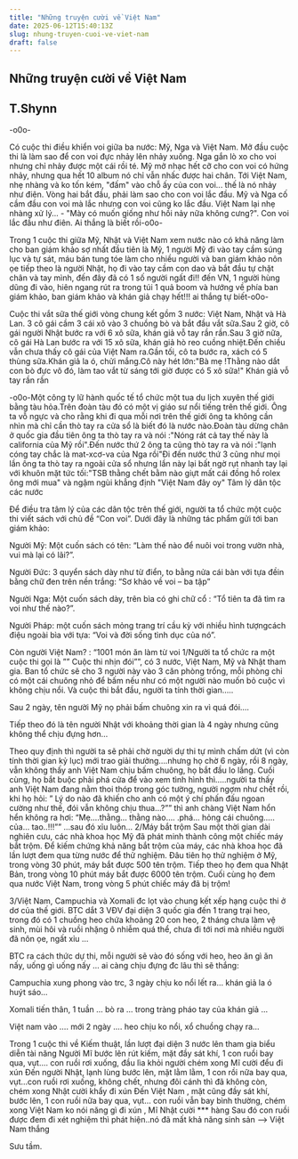 ```yaml
---
title: "Những truyện cười về Việt Nam"
date: 2025-06-12T15:40:13Z
slug: nhung-truyen-cuoi-ve-viet-nam
draft: false
---
```


## Những truyện cười về Việt Nam

## T.Shynn

-o0o-
 
Có cuộc thi điều khiển voi giữa ba nước: Mỹ, Nga và Việt Nam.
Mở đầu cuộc thi là làm sao để con voi đực nhảy lên nhảy xuống. Nga gắn lò xo cho voi nhưng chỉ nhảy được một cái rồi té. Mỹ mở nhạc hết cỡ cho con voi có hứng nhảy, nhưng qua hết 10 album nó chỉ vẫn nhấc được hai chân. Tới Việt Nam, nhẹ nhàng và ko tốn kém, "đấm" vào chỗ ấy của con voi... thế là nó nhảy như điên.
Vòng hai bắt đầu, phải làm sao cho con voi lắc đầu. Mỹ và Nga cố cầm đầu con voi mà lắc nhưng con voi cũng ko lắc đầu. Việt Nam lại nhẹ nhàng xử lý... - "Mày có muốn giống như hồi nảy nữa không cưng?".
Con voi lắc đầu như điên.
Ai thắng là biết rồi-o0o-
 
Trong 1 cuộc thi giữa Mỹ, Nhật và Việt Nam xem nước nào có khả năng làm cho ban giám khảo sợ nhất
đầu tiên là Mỹ, 1 người Mỹ đi vào tay cầm súng lục và tự sát, máu bán tung tóe làm cho nhiều người và ban giám khảo nôn ọe
tiếp theo là người Nhật, họ đi vào tay cầm con dao và bắt đầu tự chặt chân và tay mình, đến đây đã có 1 số người ngất đi!!
đến VN, 1 người hùng dũng đi vào, hiên ngang rút ra trong túi 1 quả boom và hướng về phía ban giám khảo, ban giám khảo và khán giả chạy hết!!! ai thắng tự biết-o0o-
 
Cuộc thi vắt sữa thế giới vòng chung kết gồm 3 nước: Việt Nam, Nhật và Hà Lan. 3 cô gái cầm 3 cái xô vào 3 chuồng bò và bắt đầu vắt sữa.Sau 2 giờ, cô gái người Nhật bước ra với 6 xô sữa, khán giả vỗ tay rần rần.Sau 3 giờ nữa, cô gái Hà Lan bước ra với 15 xô sữa, khán giả hò reo cuồng nhiệt.Đến chiều vẫn chưa thấy cô gái của Việt Nam ra.Gần tối, cô ta bước ra, xách có 5 thùng sữa.Khán giả la ó, chửi mắng.Cô này hét lớn:"Bà mẹ !Thằng nào dắt con bò đực vô đó, làm tao vắt từ sáng tới giờ được có 5 xô sữa!" Khán giả vỗ tay rần rần
 
-o0o-Một công ty lữ hành quốc tế tổ chức một tua du lịch xuyên thế giới bằng tàu hỏa.Trên đoàn tàu đó có một vị giáo sư nổi tiếng trên thế giới. Ông ta vỗ ngực và cho rằng khi đi qua mỗi nơi trên thế giới ông ta không cần nhìn mà chỉ cần thò tay ra cửa sổ là biết đó là nước nào.Đoàn tàu dừng chân ở quốc gia đầu tiên ông ta thò tay ra và nói :"Nóng rát cả tay thế này là california của Mỹ rồi".Đến nước thứ 2 ông ta cũng thò tay ra và nói :"lạnh cóng tay chắc là mat-xcơ-va của Nga rồi"Đi đến nước thứ 3 cũng như mọi lần ông ta thò tay ra ngoài cửa sổ nhưng lần này lại bất ngờ rụt nhanh tay lại với khuôn mặt tức tối:"TSB thằng chết bằm nào giựt mất cái đồng hồ rolex ông mới mua" và ngậm ngùi khẳng định "Việt Nam đây oy"
Tâm lý dân tộc các nước
 
Để điều tra tâm lý của các dân tộc trên 
thế giới, người ta tổ chức một cuộc thi viết sách với chủ đề “Con voi”. 
Dưới đây là những tác phẩm gửi tới ban giám khảo:
 
Người Mỹ: Một cuốn sách có tên: “Làm thế nào để nuôi voi trong vườn nhà, vui mà lại có lãi?”.
 
Người Đức: 3 quyển sách dày như từ điển, to bằng nửa cái bàn với tựa 
đềin bằng chữ đen trên nền trắng: “Sơ khảo về voi – ba tập”
 
Người Nga: Một cuốn sách dày, trên bìa có ghi chữ cổ : “Tổ tiên ta đã tìm ra voi như thế nào?”.
 
Người Pháp: một cuốn sách mỏng trang trí cầu kỳ với nhiều hình 
tượngcách điệu ngoài bìa với tựa: “Voi và đời sống tình dục của nó”.
 
Còn người Việt Nam? : “1001 món ăn làm từ voi
1/Người ta tổ chức ra một cuộc thi gọi là ”” Cuộc thi nhịn đói””, có 3 
nước, Việt Nam, Mỹ và Nhật tham gia. Ban tổ chức sẽ cho 3 người này vào 3
căn phòng trống, mỗi phòng chỉ có một cái chuông nhỏ để bấm nếu như có 
một người nào muốn bỏ cuộc vì không chịu nổi. Và cuộc thi bắt đầu, người
ta tính thời gian…..
 
Sau 2 ngày, tên người Mỹ nọ phải bấm chuông xin ra vì quá đói….
 
Tiếp theo đó là tên người Nhật với khoảng thời gian là 4 ngày nhưng cũng không thể chịu đựng hơn…
 
Theo quy định thì người ta sẽ phải chờ người dự thi tự mình chấm dứt 
(vì còn tính thời gian kỷ lục) mới trao giải thưởng….nhưng họ chờ 6 
ngày, rồi 8 ngày, vẫn không thấy anh Việt Nam chịu bấm chuông, họ bắt 
đầu lo lắng. Cuối cùng, họ bắt buộc phải phá cửa để vào xem tình hình 
thì…..người ta thấy anh Việt Nam đang nằm thoi thóp trong góc tường, 
người ngợm như chết rồi, khi họ hỏi: ” Lý do nào đã khiến cho anh có một
ý chí phấn đấu ngoan cường như thế, đói vẫn không chịu thua…?”” thì anh
chàng Việt Nam hổn hển không ra hơi: “Mẹ….thằng… thằng nào…. .phá… hỏng
cái chuông….. của… tao..!!!”” …sau đó xỉu luôn…
2/Máy bắt trộm
Sau một thời gian dài nghiên cưu, các nhà khoa học Mỹ đã
phát minh thành công một chiếc máy bắt trộm. Để kiếm chứng khả năng bắt
trộm của máy, các nhà khoa học đã lần lượt đem qua từng nước để thử 
nghiệm. Đâu tiên họ thử nghiệm ở Mỹ, trong vòng 30 phút, máy bắt được 
500 tên trộm. Tiếp theo họ đem qua Nhật Bản, trong vòng 10 phút máy bắt 
được 6000 tên trộm. Cuối cùng họ đem qua nước Việt Nam, trong vòng 5 
phút chiếc máy đã bị trộm!
 
 
3/Việt Nam, Campuchia và Xomali đc lọt vào chung kết xếp hạng cuộc thi ở 
dơ của thế giới. BTC dắt 3 VĐV đại diện 3 quốc gia đến 1 trang trại heo,
trong đó có 1 chuồng heo chứa khoảng 20 con heo, 2 tháng chưa làm vệ 
sinh, mùi hôi và ruồi nhặng ô nhiễm quá thể, chưa đi tới nơi mà nhiều 
người đã nôn ọe, ngất xỉu …
 
BTC ra cách thức dự thi, mỗi người 
sẽ vào đó sống với heo, heo ăn gì ăn nấy, uống gì uống nấy … ai càng 
chịu đựng đc lâu thì sẽ thắng:
 
Campuchia xung phong vào trc, 3 ngày chịu ko nổi lết ra… khán giả la ó huýt sáo…
 
Xomali tiến thân, 1 tuần … bò ra … trong tràng pháo tay của khán giả …
 
Việt nam vào …. mới 2 ngày …. heo chịu ko nổi, xổ chuồng chạy ra…
 
 
Trong 1 cuộc thi về Kiếm thuật, lần lượt đại diện 3 nước lên tham gia biểu diễn tài năng
Người Mĩ bước lên rút kiếm, mặt đầy sát khí, 1 con ruồi bay qua, vụt.... con ruồi rơi xuống, đầu lìa khỏi người chém xong Mĩ cười đểu đi xún
Đến người Nhật, lạnh lùng bước lên, mặt lằm lằm, 1 con rồi nữa bay qua,
vụt...con ruồi rơi xuống, không chết, nhưng đôi cánh thì đã không còn, 
chém xong Nhật cười khẩy đi xún
Đến Việt Nam 
, mặt cũng đầy sát khí, bước lên, 1 con ruồi nữa bay qua, vụt... con 
ruồi vẫn bay bình thường, chém xong Việt Nam ko nói năng gì đi xún , Mĩ Nhật cười *** hàng 
Sau đó con ruồi được đem đi xét nghiệm thì phát hiện..nó đã mất khả năng sinh sản
--> Việt Nam thắng
 
 
Sưu tầm.